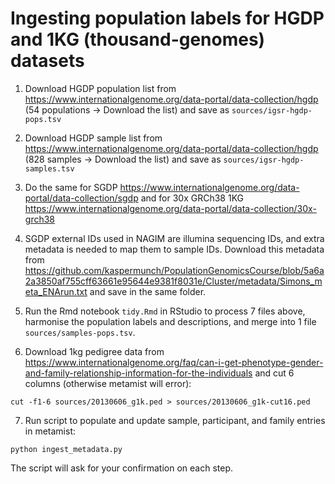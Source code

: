 # Ingesting population labels for HGDP and 1KG (thousand-genomes) datasets

1. Download HGDP population list from https://www.internationalgenome.org/data-portal/data-collection/hgdp (54 populations -> Download the list) and save as `sources/igsr-hgdp-pops.tsv`

2. Download HGDP sample list from https://www.internationalgenome.org/data-portal/data-collection/hgdp (828 samples -> Download the list) and save as `sources/igsr-hgdp-samples.tsv`

3. Do the same for SGDP https://www.internationalgenome.org/data-portal/data-collection/sgdp and for 30x GRCh38 1KG https://www.internationalgenome.org/data-portal/data-collection/30x-grch38

4. SGDP external IDs used in NAGIM are illumina sequencing IDs, and extra metadata is needed to map them to sample IDs. Download this metadata from https://github.com/kaspermunch/PopulationGenomicsCourse/blob/5a6a2a3850af755cff63661e95644e9381f8031e/Cluster/metadata/Simons_meta_ENArun.txt and save in the same folder.

5. Run the Rmd notebook `tidy.Rmd` in RStudio to process 7 files above, harmonise the population labels and descriptions, and merge into 1 file `sources/samples-pops.tsv`.

6. Download 1kg pedigree data from https://www.internationalgenome.org/faq/can-i-get-phenotype-gender-and-family-relationship-information-for-the-individuals and cut 6 columns (otherwise metamist will error):

```
cut -f1-6 sources/20130606_g1k.ped > sources/20130606_g1k-cut16.ped
```

7. Run script to populate and update sample, participant, and family entries in metamist:

```
python ingest_metadata.py
```

The script will ask for your confirmation on each step.
